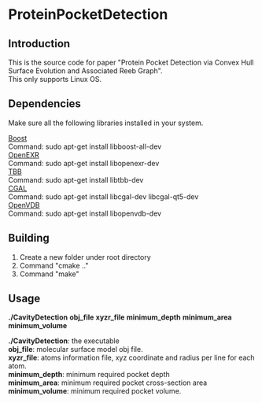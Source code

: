 # ProteinPocketDetection

## Introduction
This is the source code for paper "Protein Pocket Detection via Convex Hull Surface Evolution and Associated Reeb Graph".<br />
This only supports Linux OS.<br />

## Dependencies
Make sure all the following libraries installed in your system.<br />

[Boost](https://www.boost.org/) <br /> 
Command: sudo apt-get install libboost-all-dev <br /> 
[OpenEXR](http://www.openexr.com/) <br /> 
Command: sudo apt-get install libopenexr-dev <br />
[TBB](https://www.threadingbuildingblocks.org/) <br /> 
Command: sudo apt-get install libtbb-dev <br />
[CGAL](https://www.cgal.org/) <br /> 
Command: sudo apt-get install libcgal-dev libcgal-qt5-dev <br />
[OpenVDB](http://www.openvdb.org/) <br /> 
Command: sudo apt-get install libopenvdb-dev <br />

## Building
1. Create a new folder under root directory<br />
2. Command "cmake .."<br />
3. Command "make"<br />

## Usage
**./CavityDetection** **obj_file** **xyzr_file** **minimum_depth** **minimum_area** **minimum_volume**<br />

**./CavityDetection**: the executable<br />
**obj_file**: molecular surface model obj file.<br />
**xyzr_file**: atoms information file, xyz coordinate and radius per line for each atom.<br />
**minimum_depth**: minimum required pocket depth<br />
**minimum_area**: minimum required pocket cross-section area<br />
**minimum_volume**: minimum required pocket volume.<br />
